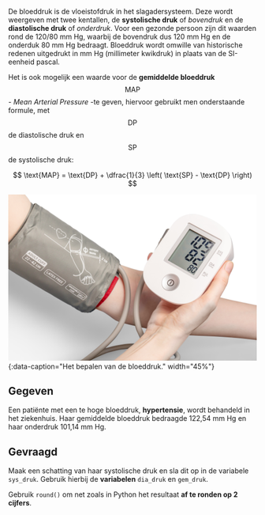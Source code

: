 De bloeddruk is de vloeistofdruk in het slagadersysteem. Deze wordt weergeven met twee kentallen, de **systolische druk** of *bovendruk* en de **diastolische druk** of *onderdruk*. Voor een gezonde persoon zijn dit waarden rond de 120/80 mm Hg, waarbij de bovendruk dus 120 mm Hg en de onderduk 80 mm Hg bedraagt. Bloeddruk wordt omwille van historische redenen uitgedrukt in mm Hg (millimeter kwikdruk) in plaats van de SI-eenheid pascal.

Het is ook mogelijk een waarde voor de **gemiddelde bloeddruk** $$\text{MAP}$$ - *Mean Arterial Pressure* -te geven, hiervoor gebruikt men onderstaande formule, met $$\text{DP}$$ de diastolische druk en $$\text{SP}$$ de systolische druk:

$$
    \text{MAP} = \text{DP} + \dfrac{1}{3} \left( \text{SP} - \text{DP} \right)
$$

![Het bepalen van de bloeddruk.](media/mockup-graphics.jpg "Foto door Mockup Graphics op Unsplash."){:data-caption="Het bepalen van de bloeddruk." width="45%"}

## Gegeven

Een patiënte met een te hoge bloeddruk, **hypertensie**, wordt behandeld in het ziekenhuis. Haar gemiddelde bloeddruk bedraagde 122,54 mm Hg en haar onderdruk 101,14 mm Hg. 

## Gevraagd

Maak een schatting van haar systolische druk en sla dit op in de variabele `sys_druk`. Gebruik hierbij de **variabelen** `dia_druk` en `gem_druk`.

Gebruik `round()` om net zoals in Python het resultaat **af te ronden op 2 cijfers**. 